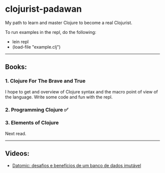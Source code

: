 # clojurist-padawan
My path to learn and master Clojure to become a real Clojurist.

To run examples in the repl, do the following:
- lein repl
- (load-file "example.clj")

---
## Books:

### 1. Clojure For The Brave and True
I hope to get and overview of Clojure syntax 
and the macro point of view of the language. Write some code and fun with the repl.

### 2. Programming Clojure :white_check_mark:

### 3. Elements of Clojure
Next read.

---
## Videos:

* [Datomic: desafios e benefícios de um banco de dados imutável](https://www.youtube.com/watch?v=jip-dl7XDVE)
